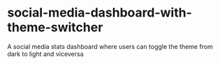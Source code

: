 # social-media-dashboard-with-theme-switcher
A social media stats dashboard where users can toggle the theme from dark to light and viceversa
